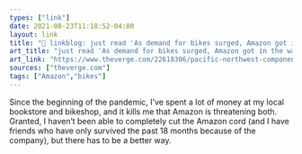 ```yaml
---
types: ["link"]
date: 2021-08-23T11:18:52-04:00
layout: link
title: "🔗 linkblog: just read 'As demand for bikes surged, Amazon got in the way - The Verge'"
art_title: "just read 'As demand for bikes surged, Amazon got in the way - The Verge"
art_link: "https://www.theverge.com/22618306/pacific-northwest-components-bike-company-quit-amazon-support-indie-shops"
sources: ["theverge.com"]
tags: ["Amazon","bikes"]
---
```

Since the beginning of the pandemic, I’ve spent a lot of money at my local bookstore and bikeshop, and it kills me that Amazon is threatening both. Granted, I haven’t been able to completely cut the Amazon cord (and I have friends who have only survived the past 18 months because of the company), but there has to be a better way.
